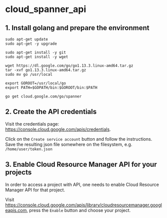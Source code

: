 # cloud_spanner_api



## 1. Install golang and prepare the environment

```
sudo apt-get update
sudo apt-get -y upgrade

sudo apt-get install -y git
sudo apt-get install -y wget

wget https://dl.google.com/go/go1.13.3.linux-amd64.tar.gz
tar -xvf go1.13.3.linux-amd64.tar.gz
sudo mv go /usr/local

export GOROOT=/usr/local/go
export PATH=$GOPATH/bin:$GOROOT/bin:$PATH

go get cloud.google.com/go/spanner
```

## 2. Create the API credentials

Visit the credentials page: https://console.cloud.google.com/apis/credentials.

Click on the ```Create service account``` button and follow the instructions.
Save the resulting json file somewhere on the filesystem, e.g. ```/home/user/token.json```

## 3. Enable Cloud Resource Manager API for your projects

In order to access a project with API, one needs to enable Cloud Resource Manager API for that project.

Visit https://console.cloud.google.com/apis/library/cloudresourcemanager.googleapis.com, press the ```Enable``` button and choose your project. 
